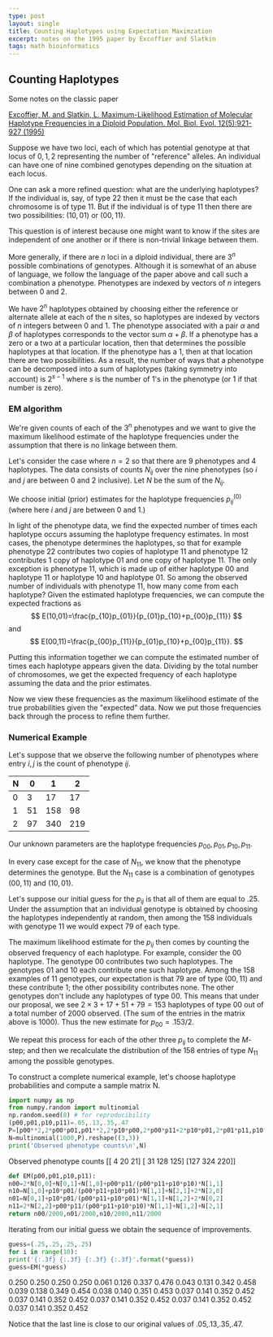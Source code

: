 ```yaml
---
type: post
layout: single
title: Counting Haplotypes using Expectation Maximzation
excerpt: notes on the 1995 paper by Excoffier and Slatkin
tags: math bioinformatics
---
```


## Counting Haplotypes

Some notes on the classic paper

[Excoffier, M. and Slatkin, L. Maximum-Likelihood Estimation of Molecular Haplotype Frequencies in a Diploid Population. Mol. Biol. Evol. 12(5):921-927 (1995)](http://www.uvm.edu/~rsingle/stat380/F04/possible/Excoffier+slatkin-MolBiolEvol-1995.pdf)

Suppose we have two loci, each of which has potential genotype at that locus of  $0,1,2$ representing the number of "reference" alleles.  An individual can have one of nine combined genotypes depending on the situation at each locus.

One can ask a more refined question: what are the underlying haplotypes?  If the individual is, say, of type $22$ then it must be the case that each chromosome is of type $11$.  But if the individual is of type $11$
then there are two possibilities: $(10,01)$ or $(00,11)$.

This question is of interest because one might want to know if the sites are independent of one another or if there is non-trivial linkage between them.

More generally, if there are $n$ loci in a diploid individual, there are $3^n$ possible combinations of genotypes.  Although it is somewhat of an abuse of language, we follow the language of the paper above and call such a combination a phenotype.  Phenotypes are indexed by vectors of $n$ integers between $0$ and $2$.

We have $2^n$ haplotypes obtained by choosing either the reference or alternate allele at each of the n sites,
so haplotypes are indexed by vectors of $n$ integers between $0$ and $1$.  The phenotype associated with a pair
$\alpha$ and $\beta$ of haplotypes corresponds to the vector sum $\alpha+\beta$.  If a phenotype has a zero or a two at a particular location, then that determines the possible haplotypes at that location.  If the phenotype has a $1$, then at that location there are two possibilities.  As a result, the number of ways that a phenotype
can be decomposed into a sum of haplotypes (taking symmetry into account) is $2^{s-1}$ where $s$ is the number of $1$'s in the phenotype (or $1$ if that number is zero).

### EM algorithm

We're given counts of each of the $3^n$ phenotypes and we want to give the maximum likelihood estimate of the haplotype frequencies under the assumption that there is no linkage between them.

Let's  consider the case where $n=2$ so that there are $9$ phenotypes and $4$ haplotypes.   The data consists of counts $N_{ij}$ over the nine phenotypes (so $i$ and $j$ are between $0$ and $2$ inclusive). Let $N$ be the sum of the $N_{ij}$.

We choose initial (prior) estimates for the haplotype frequencies $p_{ij}^{(0)}$ (where here $i$ and $j$ are between $0$ and $1$.)

In light of the phenotype data, we find the expected number of times each haplotype occurs assuming the
haplotype frequency estimates.  In most cases, the phenotype determines the haplotypes, so that
for example phenotype $22$ contributes two copies of haplotype $11$ and phenotype $12$ contributes
$1$ copy of haplotype $01$ and one copy of haplotype $11$.  The only exception is phenotype $11$, which
is made up of either haplotype $00$ and haplotype $11$ or haplotype $10$ and haplotype $01$.  So among
the observed number of individuals with phenotype $11$, how many come from each haplotype?  Given
the estimated haplotype frequencies, we can compute the expected fractions as
$$
E(10,01)=\frac{p_{10}p_{01}}{p_{01}p_{10}+p_{00}p_{11}}
$$
and
$$
E(00,11)=\frac{p_{00}p_{11}}{p_{01}p_{10}+p_{00}p_{11}}.
$$

Putting this information together we can compute the estimated number of times each haplotype appears given the data.  Dividing by the total number of chromosomes, we get the expected frequency of each haplotype assuming
the data and the prior estimates.

Now we view these frequencies as the maximum likelihood estimate of the true probabilities given the "expected" data.  Now we put those frequencies back through the process to refine them further.






### Numerical Example

Let's suppose that we observe the following number of phenotypes where entry $i,j$ is the count of phenotype
$ij$.

|  N| 0 | 1 | 2 |
|---|---|---|---|
| 0 | 3 | 17| 17|
| 1 | 51|158|98 |
| 2 | 97|340|219|

Our unknown parameters are the haplotype frequencies $p_{00},p_{01},p_{10},p_{11}$.

In every case except for the case of $N_{11}$, we know that the phenotype determines the genotype.
But the $N_{11}$ case is a combination of genotypes $(00,11)$ and $(10,01)$.

Let's suppose our initial guess for the $p_{ij}$ is that all of them are equal to $.25$. Under the assumption that an individual genotype is obtained by choosing the haplotypes independently at random, then among the $158$
individuals with genotype $11$ we would expect $79$ of each type.

The maximum likelihood estimate for the $p_{ij}$ then comes by counting the observed frequency of each haplotype.
For example, consider the $00$ haplotype.  The genotype $00$ contributes two such haplotypes.  The genotypes $01$ and $10$ each contribute one such haplotype.  Among the $158$ examples of $11$ genotypes, our expectation is that 79 are of type $(00,11)$ and these contribute 1; the other possibility contributes none. The other genotypes don't include any haplotypes of type $00$.  This means that
under our proposal, we see $2\times 3 + 17 + 51 + 79=153$ haplotypes of type $00$ out of a total number of $2000$ observed. (The sum of the entries in the matrix above is $1000$).  Thus the new estimate for $p_{00}=.153/2$.

We repeat this process for each of the other three $p_{ij}$ to complete the $M$-step; and then we recalculate the
distribution of the $158$ entries of type $N_{11}$ among the possible genotypes.


To construct a complete numerical example, let's choose haplotype probabilities and compute a sample matrix N.



```python
import numpy as np
from numpy.random import multinomial
np.random.seed(8) # for reproducibility
(p00,p01,p10,p11)=.05,.13,.35,.47
P=[p00**2,2*p00*p01,p01**2,2*p10*p00,2*p00*p11+2*p10*p01,2*p01*p11,p10**2,2*p10*p11,p11**2]
N=multinomial(1000,P).reshape((3,3))
print('Observed phenotype counts\n',N)
```

Observed phenotype counts
[[  4  20  21]
[ 31 128 125]
[127 324 220]]



```python
def EM(p00,p01,p10,p11):
n00=2*N[0,0]+N[0,1]+N[1,0]+p00*p11/(p00*p11+p10*p10)*N[1,1]
n10=N[1,0]+p10*p01/(p00*p11+p10*p01)*N[1,1]+N[2,1]+2*N[2,0]
n01=N[0,1]+p10*p01/(p00*p11+p10*p01)*N[1,1]+N[1,2]+2*N[0,2]
n11=2*N[2,2]+p00*p11/(p00*p11+p10*p10)*N[1,1]+N[1,2]+N[2,1]
return n00/2000,n01/2000,n10/2000,n11/2000
```

Iterating from our initial guess we obtain the sequence of improvements.


```python
guess=(.25,.25,.25,.25)
for i in range(10):
print('{:.3f} {:.3f} {:.3f} {:.3f}'.format(*guess))
guess=EM(*guess)
```

0.250 0.250 0.250 0.250
0.061 0.126 0.337 0.476
0.043 0.131 0.342 0.458
0.039 0.138 0.349 0.454
0.038 0.140 0.351 0.453
0.037 0.141 0.352 0.452
0.037 0.141 0.352 0.452
0.037 0.141 0.352 0.452
0.037 0.141 0.352 0.452
0.037 0.141 0.352 0.452


Notice that the last line is close to our original values of .05,.13,.35,.47.
